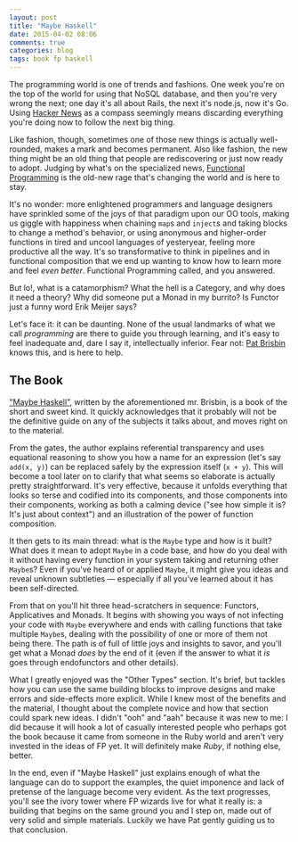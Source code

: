 ```yaml
---
layout: post
title: "Maybe Haskell"
date: 2015-04-02 08:06
comments: true
categories: blog
tags: book fp haskell
---
```


The programming world is one of trends and fashions. One week you're on the top of the world for using that NoSQL database, and then you're very wrong the next; one day it's all about Rails, the next it's node.js, now it's Go. Using [Hacker News][hn] as a compass seemingly means discarding everything you're doing now to follow the next big thing.

Like fashion, though, sometimes one of those new things is actually well-rounded, makes a mark and becomes permanent. Also like fashion, the new thing might be an old thing that people are rediscovering or just now ready to adopt. Judging by what's on the specialized news, [Functional Programming][fp] is the old-new rage that's changing the world and is here to stay.

It's no wonder: more enlightened programmers and language designers have sprinkled some of the joys of that paradigm upon our OO tools, making us giggle with happiness when chaining `map`s and `inject`s and taking blocks to change a method's behavior, or using anonymous and higher-order functions in tired and uncool languages of yesteryear, feeling more productive all the way. It's so transformative to think in pipelines and in functional composition that we end up wanting to know how to learn more and feel _even better_. Functional Programming called, and you answered.

But lo!, what is a catamorphism? What the hell is a Category, and why does it need a theory? Why did someone put a Monad in my burrito? Is Functor just a funny word Erik Meijer says?

Let's face it: it can be daunting. None of the usual landmarks of what we call _programming_ are there to guide you through learning, and it's easy to feel inadequate and, dare I say it, intellectually inferior. Fear not: [Pat Brisbin][patbrisbin] knows this, and is here to help.

## The Book

["Maybe Haskell"][maybehaskell], written by the aforementioned mr. Brisbin, is a book of the short and sweet kind. It quickly acknowledges that it probably will not be the definitive guide on any of the subjects it talks about, and moves right on to the material.

From the gates, the author explains referential transparency and uses equational reasoning to show you how a name for an expression (let's say `add(x, y)`) can be replaced safely by the expression itself (`x + y`). This will become a tool later on to clarify that what seems so elaborate is actually pretty straightforward. It's very effective, because it unfolds everything that looks so terse and codified into its components, and those components into their components, working as both a calming device ("see how simple it is? It's just about context") and an illustration of the power of function composition.

It then gets to its main thread: what is the `Maybe` type and how is it built? What does it mean to adopt `Maybe` in a code base, and how do you deal with it without having every function in your system taking and returning other `Maybe`s? Even if you've heard of or applied `Maybe`, it might give you ideas and reveal unknown subtleties &mdash; especially if all you've learned about it has been self-directed.

From that on you'll hit three head-scratchers in sequence: Functors, Applicatives and Monads. It begins with showing you ways of not infecting your code with `Maybe` everywhere and ends with calling functions that take multiple `Maybe`s, dealing with the possibility of one or more of them not being there. The path is of full of little joys and insights to savor, and you'll get what a Monad _does_ by the end of it (even if the answer to what it _is_ goes through endofunctors and other details).

What I greatly enjoyed was the "Other Types" section. It's brief, but tackles how you can use the same building blocks to improve designs and make errors and side-effects more explicit. While I knew most of the benefits and the material, I thought about the complete novice and how that section could spark new ideas. I didn't "ooh" and "aah" because it was new to me: I did because it will hook a lot of casually interested people who perhaps got the book because it came from someone in the Ruby world and aren't very invested in the ideas of FP yet. It will definitely make _Ruby_, if nothing else, better.

In the end, even if "Maybe Haskell" just explains enough of what the language can do to support the examples, the quiet imponence and lack of pretense of the language become very evident. As the text progresses, you'll see the ivory tower where FP wizards live for what it really is: a building that begins on the same ground you and I step on, made out of very solid and simple materials. Luckily we have Pat gently guiding us to that conclusion.


[hn]: http://news.ycombinator.com
[patbrisbin]: https://twitter.com/patbrisbin
[maybehaskell]: http://maybe-haskell.com
[fp]: http://en.wikipedia.org/wiki/Functional_programming
